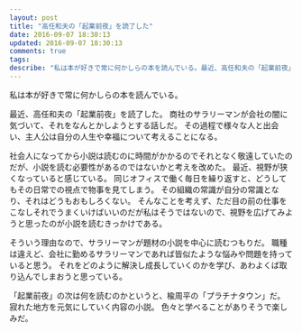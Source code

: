 ```yaml
---
layout: post
title: "高任和夫の「起業前夜」を読了した"
date: 2016-09-07 18:30:13
updated: 2016-09-07 18:30:13
comments: true
tags: 
describe: "私は本が好きで常に何かしらの本を読んでいる。最近、高任和夫の「起業前夜」を読了した。商社のサラリーマンが会社の闇に気づいて、それをなんとかしようとする話しだ。"
---
```


私は本が好きで常に何かしらの本を読んでいる。

最近、高任和夫の「起業前夜」を読了した。
商社のサラリーマンが会社の闇に気づいて、それをなんとかしようとする話しだ。
その過程で様々な人と出会い、主人公は自分の人生や幸福について考えることになる。

社会人になってから小説は読むのに時間がかかるのでそれとなく敬遠していたのだが、小説を読む必要性があるのではないかと考えを改めた。
最近、視野が狭くなっていると感じている。
同じオフィスで働く毎日を繰り返すと、どうしてもその日常での視点で物事を見てしまう。
その組織の常識が自分の常識となり、それはどうもおもしろくない。
そんなことを考えず、ただ目の前の仕事をこなしそれでうまくいけばいいのだが私はそうではないので、視野を広げてみようと思ったのが小説を読むきっかけである。

そういう理由なので、サラリーマンが題材の小説を中心に読むつもりだ。
職種は違えど、会社に勤めるサラリーマンであれば皆似たような悩みや問題を持っていると思う。
それをどのように解決し成長していくのかを学び、あわよくば取り込んでしまおうと思っている。

「起業前夜」の次は何を読むのかというと、楡周平の「プラチナタウン」だ。
寂れた地方を元気にしていく内容の小説。
色々と学べることがありそうで楽しみだ。
